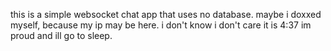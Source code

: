this is a simple websocket chat app that uses no database. maybe i doxxed myself, because my ip may be here. i don't know i don't care it is 4:37 im proud and ill go to sleep.
